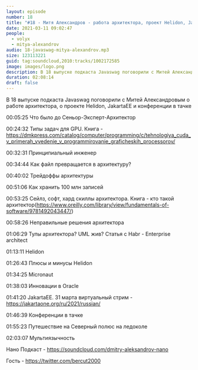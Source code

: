 ```yaml
---
layout: episode
number: 18
title: "#18 - Митя Александров - работа архитектора, проект Helidon, JakartaEE и конференции в тачке"
date: 2021-03-11 09:02:47
people:
  - volyx
  - mitya-alexandrov
audio: 18-javaswag-mitya-alexandrov.mp3
size: 123113221
guid: tag:soundcloud,2010:tracks/1002172585
image: images/logo.png
description: В 18 выпуске подкаста Javaswag поговорили с Митей Александровым о работе архитектора, о проекте Helidon, JakartaEE и конференции в тачке
duration: 02:08:14
draft: false
---
```


В 18 выпуске подкаста Javaswag поговорили с Митей Александровым о работе архитектора, о проекте Helidon, JakartaEE и конференции в тачке



00:05:25 Что было до Сеньор-Эксперт-Архитектор

00:24:32 Типы задач для GPU. Книга - https://dmkpress.com/catalog/computer/programming/c/tehnologiya_cuda_v_primerah_vvedenie_v_programmirovanie_graficheskih_processorov/

00:32:31 Принципиальный инженер

00:34:44 Как файл превращается в архитектуру?

00:40:02 Трейдоффы архитектуры

00:51:06 Как хранить 100 млн записей

00:53:25 Сейлз, софт, хард скиллы архитектора. Книга - кто такой архитектор(https://www.oreilly.com/library/view/fundamentals-of-software/9781492043447/)

00:58:26 Неправильные решения архитектора

01:06:29 Тулы архитектора? UML жив? Статья c Habr - Enterprise architect

01:13:11 Helidon

01:26:43 Плюсы и минусы Helidon

01:34:25 Micronaut

01:38:03 Инновации в Oracle

01:41:20 JakartaEE. 31 марта виртуальный стрим - https://jakartaone.org/ru/2021/russian/

01:46:39 Конференции в тачке

01:55:23 Путешествие на Северный полюс на ледоколе

02:03:07 Мультиязычность



Нано Подкаст - https://soundcloud.com/dmitry-aleksandrov-nano



Гость - https://twitter.com/bercut2000
